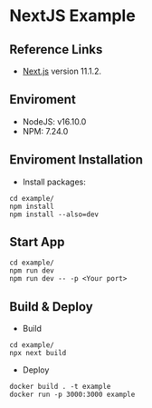 # NextJS Example 

## Reference Links
* [Next.js](https://nextjs.org/) version 11.1.2.

## Enviroment
* NodeJS: v16.10.0
* NPM: 7.24.0

## Enviroment Installation
* Install packages:
```
cd example/
npm install
npm install --also=dev
```

## Start App
```
cd example/
npm run dev
npm run dev -- -p <Your port>
```

## Build & Deploy
* Build
```
cd example/
npx next build
```

* Deploy
```
docker build . -t example
docker run -p 3000:3000 example
```
